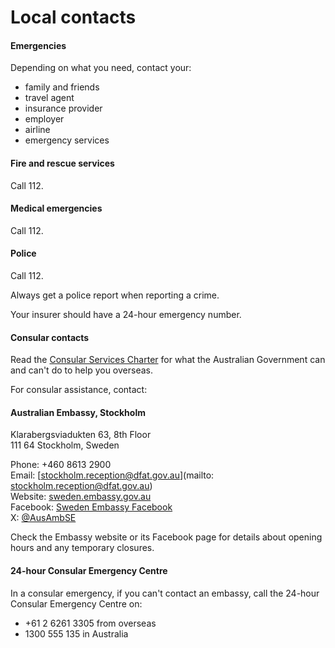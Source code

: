 # Local contacts

#### Emergencies

Depending on what you need, contact your:

* family and friends
* travel agent
* insurance provider
* employer
* airline
* emergency services

#### Fire and rescue services

Call 112.

#### Medical emergencies

Call 112.

#### Police

Call 112.

Always get a police report when reporting a crime.

Your insurer should have a 24-hour emergency number.

#### Consular contacts

Read the [Consular Services Charter](/consular-services/consular-services-charter "Consular Services Charter") for what the Australian Government can and can't do to help you overseas.

For consular assistance, contact:

#### Australian Embassy, Stockholm

Klarabergsviadukten 63, 8th Floor  
111 64 Stockholm, Sweden  
  
Phone: +460 8613 2900  
Email: [stockholm.reception@dfat.gov.au](mailto: stockholm.reception@dfat.gov.au)  
Website: [sweden.embassy.gov.au](http://www.sweden.embassy.gov.au/)  
Facebook: [Sweden Embassy Facebook](https://www.facebook.com/AusEmbSE/)  
X: [@AusAmbSE](https://twitter.com/AusAmbSE)

Check the Embassy website or its Facebook page for details about opening hours and any temporary closures.

#### 24-hour Consular Emergency Centre

In a consular emergency, if you can't contact an embassy, call the 24-hour Consular Emergency Centre on:

* +61 2 6261 3305 from overseas
* 1300 555 135 in Australia